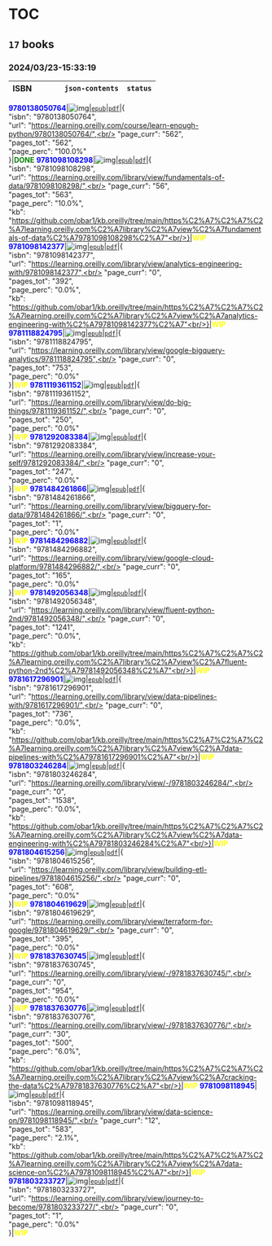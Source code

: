 
# TOC
## `17` books
### 2024/03/23-15:33:19
|  ISBN 	|   	|   	|   	|  `json-contents` 	| `status` |
|---	|---	|---	|---	|---	|---	|

<span style="color:blue">**9780138050764**</span>|![`img`](9780138050764/9780138050764.png)|[`epub`](9780138050764/9780138050764.epub)|[`pdf`](9780138050764/9780138050764.pdf)|{<br/>    "isbn": "9780138050764",<br/>    "url": "https://learning.oreilly.com/course/learn-enough-python/9780138050764/",<br/>    "page_curr": "562",<br/>    "pages_tot": "562",<br/>    "page_perc": "100.0%"<br/>}|<span style="color:green">**DONE**</span>
<span style="color:blue">**9781098108298**</span>|![`img`](9781098108298/9781098108298.png)|[`epub`](9781098108298/9781098108298.epub)|[`pdf`](9781098108298/9781098108298.pdf)|{<br/>    "isbn": "9781098108298",<br/>    "url": "https://learning.oreilly.com/library/view/fundamentals-of-data/9781098108298/",<br/>    "page_curr": "56",<br/>    "pages_tot": "563",<br/>    "page_perc": "10.0%",<br/>    "kb": "https://github.com/obar1/kb.oreilly/tree/main/https%C2%A7%C2%A7%C2%A7learning.oreilly.com%C2%A7library%C2%A7view%C2%A7fundamentals-of-data%C2%A79781098108298%C2%A7"<br/>}|<span style="color:yellow">**WIP**</span>
<span style="color:blue">**9781098142377**</span>|![`img`](9781098142377/9781098142377.png)|[`epub`](9781098142377/9781098142377.epub)|[`pdf`](9781098142377/9781098142377.pdf)|{<br/>    "isbn": "9781098142377",<br/>    "url": "https://learning.oreilly.com/library/view/analytics-engineering-with/9781098142377",<br/>    "page_curr": "0",<br/>    "pages_tot": "392",<br/>    "page_perc": "0.0%",<br/>    "kb": "https://github.com/obar1/kb.oreilly/tree/main/https%C2%A7%C2%A7%C2%A7learning.oreilly.com%C2%A7library%C2%A7view%C2%A7analytics-engineering-with%C2%A79781098142377%C2%A7"<br/>}|<span style="color:yellow">**WIP**</span>
<span style="color:blue">**9781118824795**</span>|![`img`](9781118824795/9781118824795.png)|[`epub`](9781118824795/9781118824795.epub)|[`pdf`](9781118824795/9781118824795.pdf)|{<br/>    "isbn": "9781118824795",<br/>    "url": "https://learning.oreilly.com/library/view/google-bigquery-analytics/9781118824795",<br/>    "page_curr": "0",<br/>    "pages_tot": "753",<br/>    "page_perc": "0.0%"<br/>}|<span style="color:yellow">**WIP**</span>
<span style="color:blue">**9781119361152**</span>|![`img`](9781119361152/9781119361152.png)|[`epub`](9781119361152/9781119361152.epub)|[`pdf`](9781119361152/9781119361152.pdf)|{<br/>    "isbn": "9781119361152",<br/>    "url": "https://learning.oreilly.com/library/view/do-big-things/9781119361152/",<br/>    "page_curr": "0",<br/>    "pages_tot": "250",<br/>    "page_perc": "0.0%"<br/>}|<span style="color:yellow">**WIP**</span>
<span style="color:blue">**9781292083384**</span>|![`img`](9781292083384/9781292083384.png)|[`epub`](9781292083384/9781292083384.epub)|[`pdf`](9781292083384/9781292083384.pdf)|{<br/>    "isbn": "9781292083384",<br/>    "url": "https://learning.oreilly.com/library/view/increase-your-self/9781292083384/",<br/>    "page_curr": "0",<br/>    "pages_tot": "247",<br/>    "page_perc": "0.0%"<br/>}|<span style="color:yellow">**WIP**</span>
<span style="color:blue">**9781484261866**</span>|![`img`](9781484261866/9781484261866.png)|[`epub`](9781484261866/9781484261866.epub)|[`pdf`](9781484261866/9781484261866.pdf)|{<br/>    "isbn": "9781484261866",<br/>    "url": "https://learning.oreilly.com/library/view/bigquery-for-data/9781484261866/",<br/>    "page_curr": "0",<br/>    "pages_tot": "1",<br/>    "page_perc": "0.0%"<br/>}|<span style="color:yellow">**WIP**</span>
<span style="color:blue">**9781484296882**</span>|![`img`](9781484296882/9781484296882.png)|[`epub`](9781484296882/9781484296882.epub)|[`pdf`](9781484296882/9781484296882.pdf)|{<br/>    "isbn": "9781484296882",<br/>    "url": "https://learning.oreilly.com/library/view/google-cloud-platform/9781484296882/",<br/>    "page_curr": "0",<br/>    "pages_tot": "165",<br/>    "page_perc": "0.0%"<br/>}|<span style="color:yellow">**WIP**</span>
<span style="color:blue">**9781492056348**</span>|![`img`](9781492056348/9781492056348.png)|[`epub`](9781492056348/9781492056348.epub)|[`pdf`](9781492056348/9781492056348.pdf)|{<br/>    "isbn": "9781492056348",<br/>    "url": "https://learning.oreilly.com/library/view/fluent-python-2nd/9781492056348/",<br/>    "page_curr": "0",<br/>    "pages_tot": "1241",<br/>    "page_perc": "0.0%",<br/>    "kb": "https://github.com/obar1/kb.oreilly/tree/main/https%C2%A7%C2%A7%C2%A7learning.oreilly.com%C2%A7library%C2%A7view%C2%A7fluent-python-2nd%C2%A79781492056348%C2%A7"<br/>}|<span style="color:yellow">**WIP**</span>
<span style="color:blue">**9781617296901**</span>|![`img`](9781617296901/9781617296901.png)|[`epub`](9781617296901/9781617296901.epub)|[`pdf`](9781617296901/9781617296901.pdf)|{<br/>    "isbn": "9781617296901",<br/>    "url": "https://learning.oreilly.com/library/view/data-pipelines-with/9781617296901/",<br/>    "page_curr": "0",<br/>    "pages_tot": "736",<br/>    "page_perc": "0.0%",<br/>    "kb": "https://github.com/obar1/kb.oreilly/tree/main/https%C2%A7%C2%A7%C2%A7learning.oreilly.com%C2%A7library%C2%A7view%C2%A7data-pipelines-with%C2%A79781617296901%C2%A7"<br/>}|<span style="color:yellow">**WIP**</span>
<span style="color:blue">**9781803246284**</span>|![`img`](9781803246284/9781803246284.png)|[`epub`](9781803246284/9781803246284.epub)|[`pdf`](9781803246284/9781803246284.pdf)|{<br/>    "isbn": "9781803246284",<br/>    "url": "https://learning.oreilly.com/library/view/-/9781803246284/",<br/>    "page_curr": "0",<br/>    "pages_tot": "1538",<br/>    "page_perc": "0.0%",<br/>    "kb": "https://github.com/obar1/kb.oreilly/tree/main/https%C2%A7%C2%A7%C2%A7learning.oreilly.com%C2%A7library%C2%A7view%C2%A7data-engineering-with%C2%A79781803246284%C2%A7"<br/>}|<span style="color:yellow">**WIP**</span>
<span style="color:blue">**9781804615256**</span>|![`img`](9781804615256/9781804615256.png)|[`epub`](9781804615256/9781804615256.epub)|[`pdf`](9781804615256/9781804615256.pdf)|{<br/>    "isbn": "9781804615256",<br/>    "url": "https://learning.oreilly.com/library/view/building-etl-pipelines/9781804615256/",<br/>    "page_curr": "0",<br/>    "pages_tot": "608",<br/>    "page_perc": "0.0%"<br/>}|<span style="color:yellow">**WIP**</span>
<span style="color:blue">**9781804619629**</span>|![`img`](9781804619629/9781804619629.png)|[`epub`](9781804619629/9781804619629.epub)|[`pdf`](9781804619629/9781804619629.pdf)|{<br/>    "isbn": "9781804619629",<br/>    "url": "https://learning.oreilly.com/library/view/terraform-for-google/9781804619629/",<br/>    "page_curr": "0",<br/>    "pages_tot": "395",<br/>    "page_perc": "0.0%"<br/>}|<span style="color:yellow">**WIP**</span>
<span style="color:blue">**9781837630745**</span>|![`img`](9781837630745/9781837630745.png)|[`epub`](9781837630745/9781837630745.epub)|[`pdf`](9781837630745/9781837630745.pdf)|{<br/>    "isbn": "9781837630745",<br/>    "url": "https://learning.oreilly.com/library/view/-/9781837630745/",<br/>    "page_curr": "0",<br/>    "pages_tot": "954",<br/>    "page_perc": "0.0%"<br/>}|<span style="color:yellow">**WIP**</span>
<span style="color:blue">**9781837630776**</span>|![`img`](9781837630776/9781837630776.png)|[`epub`](9781837630776/9781837630776.epub)|[`pdf`](9781837630776/9781837630776.pdf)|{<br/>    "isbn": "9781837630776",<br/>    "url": "https://learning.oreilly.com/library/view/-/9781837630776/",<br/>    "page_curr": "30",<br/>    "pages_tot": "500",<br/>    "page_perc": "6.0%",<br/>    "kb": "https://github.com/obar1/kb.oreilly/tree/main/https%C2%A7%C2%A7%C2%A7learning.oreilly.com%C2%A7library%C2%A7view%C2%A7cracking-the-data%C2%A79781837630776%C2%A7"<br/>}|<span style="color:yellow">**WIP**</span>
<span style="color:blue">**9781098118945**</span>|![`img`](9781098118945/9781098118945.png)|[`epub`](9781098118945/9781098118945.epub)|[`pdf`](9781098118945/9781098118945.pdf)|{<br/>    "isbn": "9781098118945",<br/>    "url": "https://learning.oreilly.com/library/view/data-science-on/9781098118945/",<br/>    "page_curr": "12",<br/>    "pages_tot": "583",<br/>    "page_perc": "2.1%",<br/>    "kb": "https://github.com/obar1/kb.oreilly/tree/main/https%C2%A7%C2%A7%C2%A7learning.oreilly.com%C2%A7library%C2%A7view%C2%A7data-science-on%C2%A79781098118945%C2%A7"<br/>}|<span style="color:yellow">**WIP**</span>
<span style="color:blue">**9781803233727**</span>|![`img`](9781803233727/9781803233727.png)|[`epub`](9781803233727/9781803233727.epub)|[`pdf`](9781803233727/9781803233727.pdf)|{<br/>    "isbn": "9781803233727",<br/>    "url": "https://learning.oreilly.com/library/view/journey-to-become/9781803233727/",<br/>    "page_curr": "0",<br/>    "pages_tot": "1",<br/>    "page_perc": "0.0%"<br/>}|<span style="color:yellow">**WIP**</span>
        
